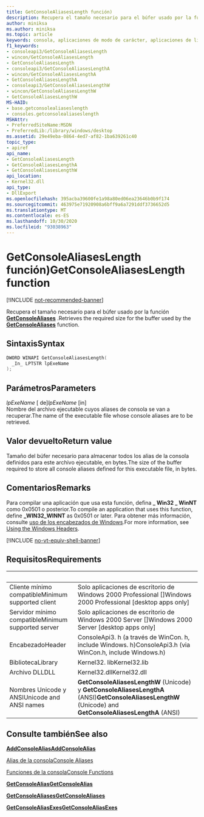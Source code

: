 ```yaml
---
title: GetConsoleAliasesLength función)
description: Recupera el tamaño necesario para el búfer usado por la función GetConsoleAliases.
author: miniksa
ms.author: miniksa
ms.topic: article
keywords: consola, aplicaciones de modo de carácter, aplicaciones de línea de comandos, aplicaciones de terminal, API de consola
f1_keywords:
- consoleapi3/GetConsoleAliasesLength
- wincon/GetConsoleAliasesLength
- GetConsoleAliasesLength
- consoleapi3/GetConsoleAliasesLengthA
- wincon/GetConsoleAliasesLengthA
- GetConsoleAliasesLengthA
- consoleapi3/GetConsoleAliasesLengthW
- wincon/GetConsoleAliasesLengthW
- GetConsoleAliasesLengthW
MS-HAID:
- base.getconsolealiaseslength
- consoles.getconsolealiaseslength
MSHAttr:
- PreferredSiteName:MSDN
- PreferredLib:/library/windows/desktop
ms.assetid: 29e49eba-0864-4ed7-af82-1ba639261c40
topic_type:
- apiref
api_name:
- GetConsoleAliasesLength
- GetConsoleAliasesLengthA
- GetConsoleAliasesLengthW
api_location:
- Kernel32.dll
api_type:
- DllExport
ms.openlocfilehash: 395acba39600fe1a98a80ed06ea23646b0b9f174
ms.sourcegitcommit: 463975e71920908a6bff9a6a7291ddf3736652d5
ms.translationtype: MT
ms.contentlocale: es-ES
ms.lasthandoff: 10/30/2020
ms.locfileid: "93038963"
---
```

# <a name="getconsolealiaseslength-function"></a><span data-ttu-id="b0b2a-104">GetConsoleAliasesLength función)</span><span class="sxs-lookup"><span data-stu-id="b0b2a-104">GetConsoleAliasesLength function</span></span>

[!INCLUDE [not-recommended-banner](./includes/not-recommended-banner.md)]

<span data-ttu-id="b0b2a-105">Recupera el tamaño necesario para el búfer usado por la función [**GetConsoleAliases**](getconsolealiases.md) .</span><span class="sxs-lookup"><span data-stu-id="b0b2a-105">Retrieves the required size for the buffer used by the [**GetConsoleAliases**](getconsolealiases.md) function.</span></span>

## <a name="syntax"></a><span data-ttu-id="b0b2a-106">Sintaxis</span><span class="sxs-lookup"><span data-stu-id="b0b2a-106">Syntax</span></span>

```C
DWORD WINAPI GetConsoleAliasesLength(
  _In_ LPTSTR lpExeName
);
```

## <a name="parameters"></a><span data-ttu-id="b0b2a-107">Parámetros</span><span class="sxs-lookup"><span data-stu-id="b0b2a-107">Parameters</span></span>

<span data-ttu-id="b0b2a-108">*lpExeName* \[ de\]</span><span class="sxs-lookup"><span data-stu-id="b0b2a-108">*lpExeName* \[in\]</span></span>  
<span data-ttu-id="b0b2a-109">Nombre del archivo ejecutable cuyos aliases de consola se van a recuperar.</span><span class="sxs-lookup"><span data-stu-id="b0b2a-109">The name of the executable file whose console aliases are to be retrieved.</span></span>

## <a name="return-value"></a><span data-ttu-id="b0b2a-110">Valor devuelto</span><span class="sxs-lookup"><span data-stu-id="b0b2a-110">Return value</span></span>

<span data-ttu-id="b0b2a-111">Tamaño del búfer necesario para almacenar todos los alias de la consola definidos para este archivo ejecutable, en bytes.</span><span class="sxs-lookup"><span data-stu-id="b0b2a-111">The size of the buffer required to store all console aliases defined for this executable file, in bytes.</span></span>

## <a name="remarks"></a><span data-ttu-id="b0b2a-112">Comentarios</span><span class="sxs-lookup"><span data-stu-id="b0b2a-112">Remarks</span></span>

<span data-ttu-id="b0b2a-113">Para compilar una aplicación que usa esta función, defina **\_ Win32 \_ WinNT** como 0x0501 o posterior.</span><span class="sxs-lookup"><span data-stu-id="b0b2a-113">To compile an application that uses this function, define **\_WIN32\_WINNT** as 0x0501 or later.</span></span> <span data-ttu-id="b0b2a-114">Para obtener más información, consulte [uso de los encabezados de Windows](https://msdn.microsoft.com/library/windows/desktop/aa383745).</span><span class="sxs-lookup"><span data-stu-id="b0b2a-114">For more information, see [Using the Windows Headers](https://msdn.microsoft.com/library/windows/desktop/aa383745).</span></span>

[!INCLUDE [no-vt-equiv-shell-banner](./includes/no-vt-equiv-shell-banner.md)]

## <a name="requirements"></a><span data-ttu-id="b0b2a-115">Requisitos</span><span class="sxs-lookup"><span data-stu-id="b0b2a-115">Requirements</span></span>

| &nbsp; | &nbsp; |
|-|-|
| <span data-ttu-id="b0b2a-116">Cliente mínimo compatible</span><span class="sxs-lookup"><span data-stu-id="b0b2a-116">Minimum supported client</span></span> | <span data-ttu-id="b0b2a-117">Solo aplicaciones de escritorio de Windows 2000 Professional \[\]</span><span class="sxs-lookup"><span data-stu-id="b0b2a-117">Windows 2000 Professional \[desktop apps only\]</span></span> |
| <span data-ttu-id="b0b2a-118">Servidor mínimo compatible</span><span class="sxs-lookup"><span data-stu-id="b0b2a-118">Minimum supported server</span></span> | <span data-ttu-id="b0b2a-119">Solo aplicaciones de escritorio de Windows 2000 Server \[\]</span><span class="sxs-lookup"><span data-stu-id="b0b2a-119">Windows 2000 Server \[desktop apps only\]</span></span> |
| <span data-ttu-id="b0b2a-120">Encabezado</span><span class="sxs-lookup"><span data-stu-id="b0b2a-120">Header</span></span> | <span data-ttu-id="b0b2a-121">ConsoleApi3. h (a través de WinCon. h, include Windows. h)</span><span class="sxs-lookup"><span data-stu-id="b0b2a-121">ConsoleApi3.h (via WinCon.h, include Windows.h)</span></span> |
| <span data-ttu-id="b0b2a-122">Biblioteca</span><span class="sxs-lookup"><span data-stu-id="b0b2a-122">Library</span></span> | <span data-ttu-id="b0b2a-123">Kernel32. lib</span><span class="sxs-lookup"><span data-stu-id="b0b2a-123">Kernel32.lib</span></span> |
| <span data-ttu-id="b0b2a-124">Archivo DLL</span><span class="sxs-lookup"><span data-stu-id="b0b2a-124">DLL</span></span> | <span data-ttu-id="b0b2a-125">Kernel32.dll</span><span class="sxs-lookup"><span data-stu-id="b0b2a-125">Kernel32.dll</span></span> |
| <span data-ttu-id="b0b2a-126">Nombres Unicode y ANSI</span><span class="sxs-lookup"><span data-stu-id="b0b2a-126">Unicode and ANSI names</span></span> | <span data-ttu-id="b0b2a-127">**GetConsoleAliasesLengthW** (Unicode) y **GetConsoleAliasesLengthA** (ANSI)</span><span class="sxs-lookup"><span data-stu-id="b0b2a-127">**GetConsoleAliasesLengthW** (Unicode) and **GetConsoleAliasesLengthA** (ANSI)</span></span> |

## <a name="see-also"></a><span data-ttu-id="b0b2a-128">Consulte también</span><span class="sxs-lookup"><span data-stu-id="b0b2a-128">See also</span></span>

[<span data-ttu-id="b0b2a-129">**AddConsoleAlias**</span><span class="sxs-lookup"><span data-stu-id="b0b2a-129">**AddConsoleAlias**</span></span>](addconsolealias.md)

[<span data-ttu-id="b0b2a-130">Alias de la consola</span><span class="sxs-lookup"><span data-stu-id="b0b2a-130">Console Aliases</span></span>](console-aliases.md)

[<span data-ttu-id="b0b2a-131">Funciones de la consola</span><span class="sxs-lookup"><span data-stu-id="b0b2a-131">Console Functions</span></span>](console-functions.md)

[<span data-ttu-id="b0b2a-132">**GetConsoleAlias**</span><span class="sxs-lookup"><span data-stu-id="b0b2a-132">**GetConsoleAlias**</span></span>](getconsolealias.md)

[<span data-ttu-id="b0b2a-133">**GetConsoleAliases**</span><span class="sxs-lookup"><span data-stu-id="b0b2a-133">**GetConsoleAliases**</span></span>](getconsolealiases.md)

[<span data-ttu-id="b0b2a-134">**GetConsoleAliasExes**</span><span class="sxs-lookup"><span data-stu-id="b0b2a-134">**GetConsoleAliasExes**</span></span>](getconsolealiasexes.md)
